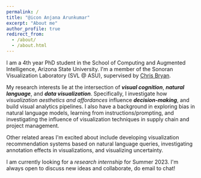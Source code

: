 ```yaml
---
permalink: /
title: "@icon Anjana Arunkumar"
excerpt: "About me"
author_profile: true
redirect_from: 
  - /about/
  - /about.html
---
```


I am a 4th year PhD student in the School of Computing and Augmented Intelligence, Arizona State University. I'm a member of the Sonoran Visualization Laboratory (SVL @ ASU), supervised by [Chris Bryan](https://chrisbryan.github.io/).

My research interests lie at the intersection of <i>__visual cognition__</i>, <i>__natural language__</i>, and <i>__data visualization__</i>. Specifically, I investigate how <i>visualization aesthetics and affordances</i> influence <i>__decision-making__</i>, and build visual analytics pipelines. I also have a background in exploring bias in natural language models, learning from instructions/prompting, and investigating the influence of visualization techniques in supply chain and project management. 

Other related areas I'm excited about include developing visualization recommendation systems based on natural language queries, investigating annotation effects in visualizations, and visualizing uncertainty.

I am currently looking for a <i>research internship</i> for Summer 2023. I'm always open to discuss new ideas and collaborate, do email to chat!